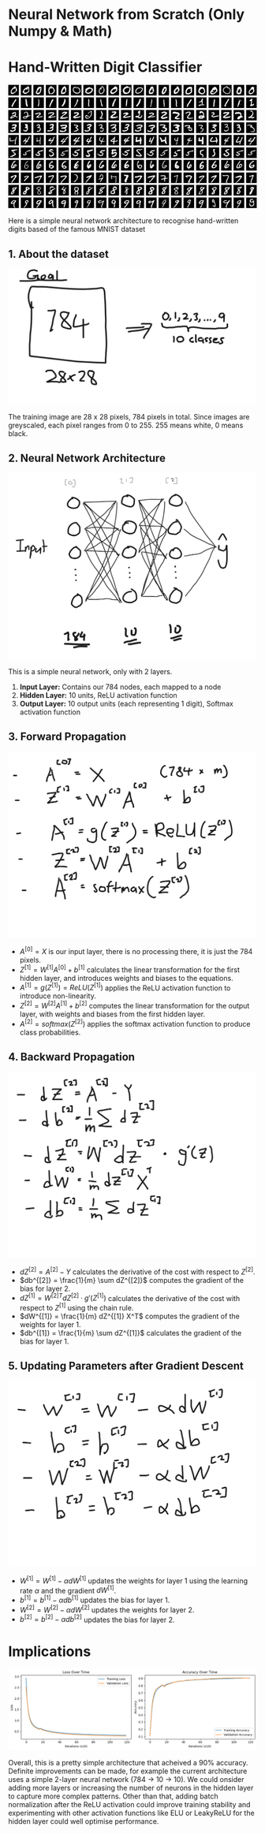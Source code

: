 # Neural Network from Scratch (Only Numpy & Math)

# Hand-Written Digit Classifier

![alt text](https://github.com/jingieboy/Neural_Network_From_Scratch/blob/main/ignore_img/MNIST_dataset_example.png)

Here is a simple neural network architecture to recognise hand-written digits based of the famous MNIST dataset

## 1. About the dataset

![alt text](https://github.com/jingieboy/Neural_Network_From_Scratch/blob/main/ignore_img/goal.png)

The training image are 28 x 28 pixels, 784 pixels in total. Since images are greyscaled, each pixel ranges from 0 to 255. 255 means white, 0 means black. 

## 2. Neural Network Architecture

![alt text](https://github.com/jingieboy/Neural_Network_From_Scratch/blob/main/ignore_img/architecture.png)

This is a simple neural network, only with 2 layers.
1. **Input Layer:** Contains our 784 nodes, each mapped to a node
2. **Hidden Layer:** 10 units, ReLU activation function
3. **Output Layer:** 10 output units (each representing 1 digit), Softmax activation function

## 3. Forward Propagation

![alt text](https://github.com/jingieboy/Neural_Network_From_Scratch/blob/main/ignore_img/forward_prop.png)

- $A^{[0]} = X$ is our input layer, there is no processing there, it is just the 784 pixels.
- $Z^{[1]} = W^{[1]} A^{[0]} + b^{[1]}$ calculates the linear transformation for the first hidden layer, and introduces weights and biases to the equations.
- $A^{[1]} = g(Z^{[1]}) = ReLU(Z^{[1]})$ applies the ReLU activation function to introduce non-linearity.
- $Z^{[2]} = W^{[2]} A^{[1]} + b^{[2]}$ computes the linear transformation for the output layer, with weights and biases from the first hidden layer.
- $A^{[2]} = softmax(Z^{[2]})$ applies the softmax activation function to produce class probabilities.

## 4. Backward Propagation

![alt text](https://github.com/jingieboy/Neural_Network_From_Scratch/blob/main/ignore_img/backward_prop.png)

- $dZ^{[2]} = A^{[2]} - Y$ calculates the derivative of the cost with respect to $Z^{[2]}$.
- $db^{[2]} = \frac{1}{m} \sum dZ^{[2]}$ computes the gradient of the bias for layer 2.
- $dZ^{[1]} = W^{[2]T} dZ^{[2]} \cdot g'(Z^{[1]})$ calculates the derivative of the cost with respect to $Z^{[1]}$ using the chain rule.
- $dW^{[1]} = \frac{1}{m} dZ^{[1]} X^T$ computes the gradient of the weights for layer 1.
- $db^{[1]} = \frac{1}{m} \sum dZ^{[1]}$ calculates the gradient of the bias for layer 1.

## 5. Updating Parameters after Gradient Descent

![alt text](https://github.com/jingieboy/Neural_Network_From_Scratch/blob/main/ignore_img/params.png)

- $W^{[1]} = W^{[1]} - \alpha dW^{[1]}$ updates the weights for layer 1 using the learning rate $\alpha$ and the gradient $dW^{[1]}$.
- $b^{[1]} = b^{[1]} - \alpha db^{[1]}$ updates the bias for layer 1.
- $W^{[2]} = W^{[2]} - \alpha dW^{[2]}$ updates the weights for layer 2.
- $b^{[2]} = b^{[2]} - \alpha db^{[2]}$ updates the bias for layer 2.

# Implications

![alt text](https://github.com/jingieboy/Neural_Network_From_Scratch/blob/main/ignore_img/train_loss.png)

Overall, this is a pretty simple architecture that acheived a 90% accuracy. Definite improvements can be made, for example the current architecture uses a simple 2-layer neural network (784 -> 10 -> 10). We could onsider adding more layers or increasing the number of neurons in the hidden layer to capture more complex patterns. Other than that, adding batch normalization after the ReLU activation could improve training stability
and experimenting with other activation functions like ELU or LeakyReLU for the hidden layer could well optimise performance. 






